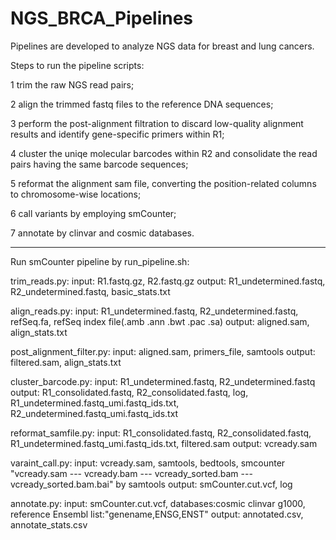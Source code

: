 # NGS_BRCA_Pipelines
Pipelines are developed to analyze NGS data for breast and lung cancers.

Steps to run the pipeline scripts:

1 trim the raw NGS read pairs;

2 align the trimmed fastq files to the reference DNA sequences;

3 perform the post-alignment filtration to discard low-quality alignment results and identify gene-specific primers within R1;

4 cluster the uniqe molecular barcodes within R2 and consolidate the read pairs having the same barcode sequences;

5 reformat the alignment sam file, converting the position-related columns to chromosome-wise locations;

6 call variants by employing smCounter;

7 annotate by clinvar and cosmic databases.

------------------------------------------------------------------------------------------------------------

Run smCounter pipeline by run_pipeline.sh:

trim_reads.py: input: R1.fastq.gz, R2.fastq.gz
               output: R1_undetermined.fastq, R2_undetermined.fastq, basic_stats.txt

align_reads.py: input: R1_undetermined.fastq, R2_undetermined.fastq, refSeq.fa, refSeq index file(.amb .ann .bwt .pac .sa)
                output: aligned.sam, align_stats.txt
                
post_alignment_filter.py: input: aligned.sam, primers_file, samtools
                          output: filtered.sam, align_stats.txt

cluster_barcode.py: input: R1_undetermined.fastq, R2_undetermined.fastq
                    output: R1_consolidated.fastq, R2_consolidated.fastq, log, 
                    R1_undetermined.fastq_umi.fastq_ids.txt, R2_undetermined.fastq_umi.fastq_ids.txt

reformat_samfile.py: input: R1_consolidated.fastq, R2_consolidated.fastq, R1_undetermined.fastq_umi.fastq_ids.txt, filtered.sam
                     output: vcready.sam
                     
varaint_call.py: input: vcready.sam, samtools, bedtools, smcounter
                        "vcready.sam --- vcready.bam --- vcready_sorted.bam --- vcready_sorted.bam.bai" by samtools
                 output: smCounter.cut.vcf, log
                 
annotate.py: input: smCounter.cut.vcf, databases:cosmic clinvar g1000, reference Ensembl list:"genename,ENSG,ENST"
             output: annotated.csv, annotate_stats.csv
